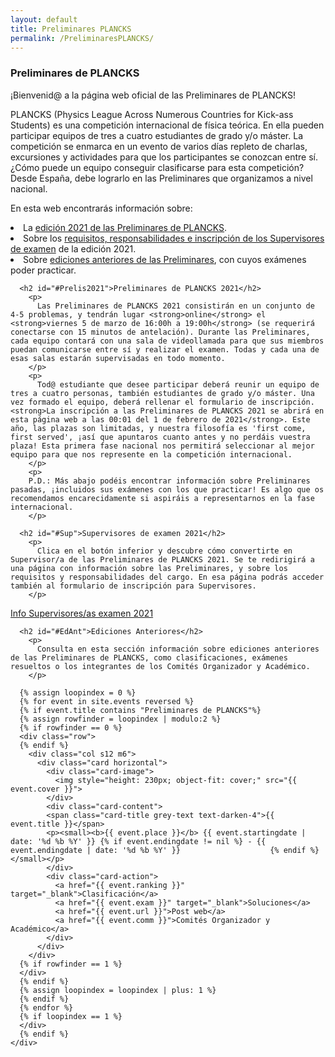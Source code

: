 ```yaml
---
layout: default
title: Preliminares PLANCKS
permalink: /PreliminaresPLANCKS/
---
```


<div class="no-pad-top" id="index-page">
  <div class="container">
    <div class="section">
      <h3 class="center"><strong>Preliminares de PLANCKS</strong></h3>
        <p>
          ¡Bienvenid@ a la página web oficial de las Preliminares de PLANCKS!
        </p>
        <p>
          PLANCKS (Physics League Across Numerous Countries for Kick-ass Students) es una competición internacional de física teórica. En ella pueden participar equipos de tres a cuatro estudiantes de grado y/o máster. La competición se enmarca en un evento de varios días repleto de charlas, excursiones y actividades para que los participantes se conozcan entre sí. ¿Cómo puede un equipo conseguir clasificarse para esta competición? Desde España, debe lograrlo en las Preliminares que organizamos a nivel nacional.
        </p>
        <p>
          En esta web encontrarás información sobre: 
        </p>
      <list class="a">
        <li>La <a href="#Prelis2021">edición 2021 de las Preliminares de PLANCKS</a>.</li>
        <li>Sobre los <a href="#Sup">requisitos, responsabilidades e inscripción de los Supervisores de examen</a> de la edición 2021.</li>
        <li>Sobre <a href="#EdAnt"> ediciones anteriores de las Preliminares</a>, con cuyos exámenes poder practicar.</li>
      </list>
      
      <h2 id="#Prelis2021">Preliminares de PLANCKS 2021</h2>
        <p>
          Las Preliminares de PLANCKS 2021 consistirán en un conjunto de 4-5 problemas, y tendrán lugar <strong>online</strong> el <strong>viernes 5 de marzo de 16:00h a 19:00h</strong> (se requerirá conectarse con 15 minutos de antelación). Durante las Preliminares, cada equipo contará con una sala de videollamada para que sus miembros puedan comunicarse entre sí y realizar el examen. Todas y cada una de esas salas estarán supervisadas en todo momento.
        </p>
        <p>
          Tod@ estudiante que desee participar deberá reunir un equipo de tres a cuatro personas, también estudiantes de grado y/o máster. Una vez formado el equipo, deberá rellenar el formulario de inscripción. <strong>La inscripción a las Preliminares de PLANCKS 2021 se abrirá en esta página web a las 00:01 del 1 de febrero de 2021</strong>. Este año, las plazas son limitadas, y nuestra filosofía es 'first come, first served', ¡así que apuntaros cuanto antes y no perdáis vuestra plaza! Esta primera fase nacional nos permitirá seleccionar al mejor equipo para que nos represente en la competición internacional.
        </p>
        <p>
        P.D.: Más abajo podéis encontrar información sobre Preliminares pasadas, ¡incluidos sus exámenes con los que practicar! Es algo que os recomendamos encarecidamente si aspiráis a representarnos en la fase internacional.
        </p>
      
      <h2 id="#Sup">Supervisores de examen 2021</h2>
        <p>
          Clica en el botón inferior y descubre cómo convertirte en Supervisor/a de las Preliminares de PLANCKS 2021. Se te redirigirá a una página con información sobre las Preliminares, y sobre los requisitos y responsabilidades del cargo. En esa página podrás acceder también al formulario de inscripción para Supervisores.
        </p>
      
<div class="container">
   <div class="section">
      <div class="row center">
        <a href="{{ site.url }}/PreliminaresPLANCKS/2021/Supervisores/" id="about-button" class="btn-large waves-effect waves-light">Info Supervisores/as examen 2021</a>
      </div>
   </div>
</div>

      <h2 id="#EdAnt">Ediciones Anteriores</h2>
        <p>
          Consulta en esta sección información sobre ediciones anteriores de las Preliminares de PLANCKS, como clasificaciones, exámenes resueltos o los integrantes de los Comités Organizador y Académico.
        </p>

      {% assign loopindex = 0 %}
      {% for event in site.events reversed %}
      {% if event.title contains "Preliminares de PLANCKS"%}
      {% assign rowfinder = loopindex | modulo:2 %}
      {% if rowfinder == 0 %} 
      <div class="row"> 
      {% endif %}
        <div class="col s12 m6">
          <div class="card horizontal">
            <div class="card-image">
      	      <img style="height: 230px; object-fit: cover;" src="{{ event.cover }}">
            </div>
            <div class="card-content">
          	<span class="card-title grey-text text-darken-4">{{ event.title }}</span>
          	<p><small><b>{{ event.place }}</b> {{ event.startingdate | date: '%d %b %Y' }} {% if event.endingdate != nil %} - {{ event.endingdate | date: '%d %b %Y' }}                    {% endif %} </small></p>
            </div>
          	<div class="card-action">
          	  <a href="{{ event.ranking }}" target="_blank">Clasificación</a>
              <a href="{{ event.exam }}" target="_blank">Soluciones</a>
          	  <a href="{{ event.url }}">Post web</a>
              <a href="{{ event.comm }}">Comités Organizador y Académico</a>
          	</div>
          </div>
        </div>
      {% if rowfinder == 1 %} 
      </div>
      {% endif %}
      {% assign loopindex = loopindex | plus: 1 %}
      {% endif %}
      {% endfor %}
      {% if loopindex == 1 %} 
      </div>
      {% endif %}
    </div>
